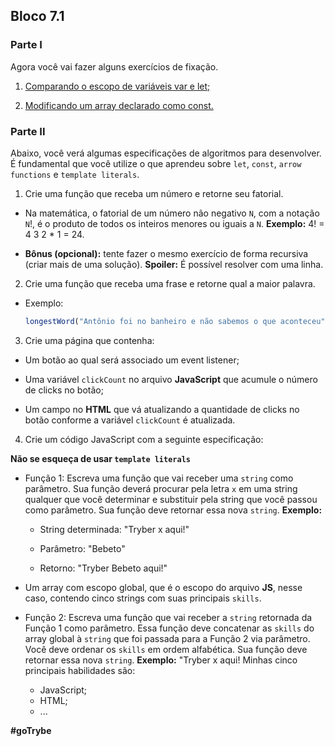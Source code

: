 ## Bloco 7.1

### Parte I

Agora você vai fazer alguns exercícios de fixação.

1. [Comparando o escopo de variáveis var e let;](https://www.freecodecamp.org/learn/javascript-algorithms-and-data-structures/es6/compare-scopes-of-the-var-and-let-keywords)

2. [Modificando um array declarado como const.](https://www.freecodecamp.org/learn/javascript-algorithms-and-data-structures/es6/mutate-an-array-declared-with-const)

### Parte II

Abaixo, você verá algumas especificações de algoritmos para desenvolver. É fundamental que você utilize o que aprendeu sobre `let`, `const`, `arrow functions` e `template literals`.

1. Crie uma função que receba um número e retorne seu fatorial.

  - Na matemática, o fatorial de um número não negativo `N`, com a notação `N`!, é o produto de todos os inteiros menores ou iguais a `N`. **Exemplo:** 4! = 4 3 2 * 1 = 24.

  - **Bônus (opcional):** tente fazer o mesmo exercício de forma recursiva (criar mais de uma solução). **Spoiler:** É possível resolver com uma linha.

2. Crie uma função que receba uma frase e retorne qual a maior palavra.

  - Exemplo:
    ```javascript
    longestWord("Antônio foi no banheiro e não sabemos o que aconteceu") // retorna 'aconteceu'
    ```

3. Crie uma página que contenha:

  - Um botão ao qual será associado um event listener;

  - Uma variável `clickCount` no arquivo **JavaScript** que acumule o número de clicks no botão;

  - Um campo no **HTML** que vá atualizando a quantidade de clicks no botão conforme a variável `clickCount` é atualizada.

4. Crie um código JavaScript com a seguinte especificação:

  **Não se esqueça de usar `template literals`**

  - Função 1: Escreva uma função que vai receber uma `string` como parâmetro. Sua função deverá procurar pela letra `x` em uma string qualquer que você determinar e substituir pela string que você passou como parâmetro. Sua função deve retornar essa nova `string`. **Exemplo:**

    - String determinada: "Tryber x aqui!"

    - Parâmetro: "Bebeto"

    - Retorno: "Tryber Bebeto aqui!"

- Um array com escopo global, que é o escopo do arquivo **JS**, nesse caso, contendo cinco strings com suas principais `skills`.

- Função 2: Escreva uma função que vai receber a `string` retornada da Função 1 como parâmetro. Essa função deve concatenar as `skills` do array global à `string` que foi passada para a Função 2 via parâmetro. Você deve ordenar os `skills` em ordem alfabética. Sua função deve retornar essa nova `string`. **Exemplo:** "Tryber x aqui! Minhas cinco principais habilidades são:

  - JavaScript;
  - HTML;
  - ...

**#goTrybe**